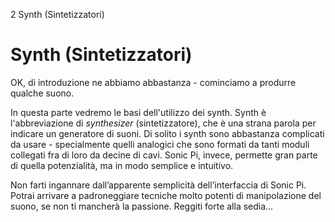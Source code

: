 2 Synth (Sintetizzatori)

# Synth (Sintetizzatori)

OK, di introduzione ne abbiamo abbastanza - cominciamo a produrre qualche suono.

In questa parte vedremo le basi dell'utilizzo dei synth. Synth è l'abbreviazione di *synthesizer* (sintetizzatore), che è una strana parola per indicare un generatore di suoni. Di solito i synth sono abbastanza complicati da usare - specialmente quelli analogici che sono formati da tanti moduli collegati fra di loro da decine di cavi. Sonic Pi, invece, permette gran parte di quella potenzialità, ma in modo semplice e intuitivo.

Non farti ingannare dall’apparente semplicità dell’interfaccia di Sonic Pi. Potrai arrivare a padroneggiare tecniche molto potenti di manipolazione del suono, se non ti mancherà la passione. Reggiti forte alla sedia...

